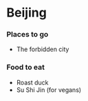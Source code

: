 # Beijing

### Places to go
- The forbidden city

### Food to eat
- Roast duck
- Su Shi Jin (for vegans)
